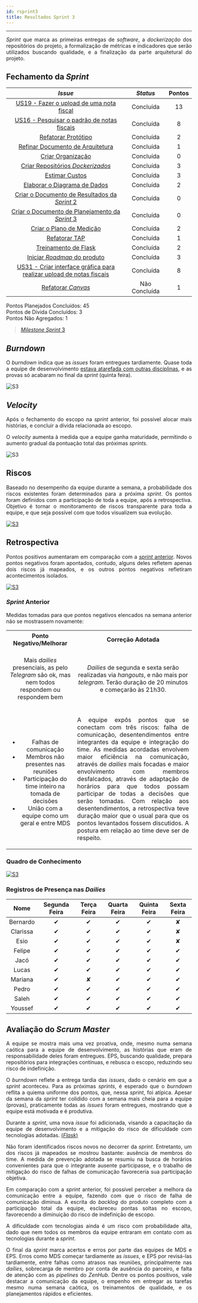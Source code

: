```yaml
---
id: rsprint3    
title: Resultados Sprint 3
---
```


***    

<p align="justify">
<i>Sprint</i> que marca as primeiras entregas de <i>software</i>, a <i>dockerização</i> dos repositórios do projeto, a formalização de métricas e indicadores que serão utilizados buscando qualidade, e a finalização da parte arquitetural do projeto.
</p>

## Fechamento da _Sprint_     


|     _Issue_      |     _Status_    |       Pontos       |
|:--------------:|:---------------:|:-------------:
|[US19 - Fazer o upload de uma nota fiscal ](https://github.com/fga-eps-mds/2018.2-Kalkuli/issues/46) |Concluída |13 |
|[US16 - Pesquisar o padrão de notas fiscais](https://github.com/fga-eps-mds/2018.2-Kalkuli/issues/49)|Concluída| 8|
|[Refatorar Protótipo](https://github.com/fga-eps-mds/2018.2-Kalkuli/issues/50) |Concluída | 2|
|[Refinar Documento de Arquitetura](https://github.com/fga-eps-mds/2018.2-Kalkuli/issues/51) |Concluída | 1|
|[Criar Organização](https://github.com/fga-eps-mds/2018.2-Kalkuli/issues/52) | Concluída |0|
|[Criar Repositórios _Dockerizados_](https://github.com/fga-eps-mds/2018.2-Kalkuli/issues/53)|Concluída | 3|
|[Estimar Custos](https://github.com/fga-eps-mds/2018.2-Kalkuli/issues/54)|Concluída | 3|
|[Elaborar o Diagrama de Dados](https://github.com/fga-eps-mds/2018.2-Kalkuli/issues/55)|Concluída | 2|
|[Criar o Documento de Resultados da _Sprint_ 2](https://github.com/fga-eps-mds/2018.2-Kalkuli/issues/56)|Concluída | 0 |
|[Criar o Documento de Planejamento da _Sprint_ 3](https://github.com/fga-eps-mds/2018.2-Kalkuli/issues/57)|Concluída | 0|  
|[Criar o Plano de Medição](https://github.com/fga-eps-mds/2018.2-Kalkuli/issues/58)|Concluída | 2|  
|[Refatorar TAP](https://github.com/fga-eps-mds/2018.2-Kalkuli/issues/59)|Concluída | 1|  
|[Treinamento de Flask](https://github.com/fga-eps-mds/2018.2-kalkuli/issues/64)|Concluída | 2 |
|[Iniciar _Roadmap_ do produto](https://github.com/fga-eps-mds/PDF2Knowledge/issues/8) |Concluída | 3 |
|[US31 - Criar interface gráfica para realizar upload de notas fiscais](https://github.com/fga-eps-mds/2018.2-Kalkuli/issues/48) |Concluída| 8 |    
|[Refatorar _Canvas_](https://github.com/fga-eps-mds/2018.2-Kalkuli/issues/60)| Não Concluída |1| 


Pontos Planejados Concluídos: 45     
Pontos de Dívida Concluídos:  3    
Pontos Não Agregados: 1   


> [_Milestone Sprint_ 3](https://github.com/fga-eps-mds/2018.2-Kalkuli/milestone/4?closed=1)


## _Burndown_    

<p align="justify">
O <i>burndown</i> indica que as <i>issues</i> foram entregues tardiamente. Quase toda a equipe de desenvolvimento <a href="https://github.com/fga-eps-mds/2018.2-Kalkuli/issues/29#issuecomment-417966373" title="Quadro de Provas de Integrantes da Equipe">estava atarefada com outras disciplinas</a>, e as provas só acabaram no final da <i>sprint</i> (quinta feira).</p> 

![S3](assets/burndown-S3.png "Burndown Sprint 3")

## _Velocity_     
<p align="justify">
Após o fechamento do escopo na <i>sprint</i> anterior, foi possível alocar mais histórias, e concluir a dívida relacionada ao escopo.</p>   
<p align="justify">
O <i>velocity</i> aumenta à medida que a equipe ganha maturidade, permitindo o aumento gradual da pontuação total das próximas <i>sprints</i>.</p>   

![S3](assets/velocity-S3.png "Burndown Sprint 3")

## Riscos    
<p align="justify">
Baseado no desempenho da equipe durante a semana, a probabilidade dos riscos existentes foram determinados para a próxima <i>sprint</i>. Os pontos foram definidos com a participação de toda a equipe, após a retrospectiva. Objetivo é tornar o monitoramento de riscos transparente para toda a equipe, e que seja possível com que todos visualizem sua evolução.
</p>  

[![S3](assets/BurndowndeRiscos-S3.png "Clique para ver em detalhes")](https://docs.google.com/spreadsheets/d/1PYjMMXbWRgKwY5oZH5ekg4VbqTYYfdJImHmxCLH62xI/edit#gid=0) 


## Retrospectiva
<p align="justify">
Pontos positivos aumentaram em comparação com a <a href="https://fga-eps-mds.github.io/2018.2-Kalkuli/docs/rsprint2#retrospectiva" title="Retrospectiva Sprint 2"><i>sprint</i> anterior</a>. Novos pontos negativos foram apontados, contudo, alguns deles refletem apenas dois riscos já mapeados, e os outros pontos negativos refletiram acontecimentos isolados.
</p>   

[![S3](assets/Retrospectiva-S3.png "Clique para ver em detalhes")](https://docs.google.com/spreadsheets/d/1SwrbhRVE0lLx0K-8wPtjzFHJ86G5oUCzknl2b8s2odg/edit#gid=185412717)   


### _Sprint_ Anterior

<p align="justify">
Medidas tomadas para que pontos negativos elencados na semana anterior não se mostrassem novamente:</p>

<style>
td {
    text-align: center; 
    vertical-align: middle;
}
</style>

<table>
  <tr align="center">
    <th>Ponto Negativo/Melhorar</th>
    <th>Correção Adotada</th>
  </tr>
  <tr align="left">
    <td></br>Mais <i>dailies</i> presenciais, as pelo <i>Telegram</i> são ok, mas nem todos respondem ou respondem bem </br></br></td>
    <td><i>Dailies</i> de segunda e sexta serão realizadas via <i>hangouts</i>, e não mais por <i>telegram</i>. Terão duração de 20 minutos e começarão às 21h30.</td>
  </tr>
  <tr align="left">
    <td>
    <ul></br>
     <li>Falhas de comunicação</li>
     <li>Membros não presentes nas reuniões</li>
     <li>Participação do time inteiro na tomada de decisões</li>
     <li>União com a equipe como um geral e entre MDS</li>
    </ul>
    </td>
    <td align='center'><p align="justify">A equipe expôs pontos que se conectam com três riscos: falha de comunicação, desentendimentos entre integrantes da equipe e integração do time. As medidas acordadas envolvem maior eficiência na comunicação, através de <i>dailies</i> mais focadas e maior envolvimento com membros desfalcados, através de adaptação de horários para que todos possam participar de todas a decisões que serão tomadas. Com relação aos desentendimentos, a retrospectiva teve duração maior que o usual para que os pontos levantados fossem discutidos. A postura em relação ao time deve ser de respeito.</p></td>
  </tr>
</table>
</p>


### Quadro de Conhecimento   

<p align="justify">
</p>

[![S3](assets/Conhecimento-S3.png "Clique para ver em detalhes")](https://docs.google.com/spreadsheets/d/19OGoemAfy_4nSFBbycD4kIoBFJwUjbXB7vxuQi8HLqY/edit#gid=584345149)


### Registros de Presença nas _Dailies_    

| Nome    |Segunda Feira      | Terça Feira      | Quarta Feira     | Quinta Feira      | Sexta Feira      |     
|:-----:  |:-----------------:|:----------------:|:----------------:|:-----------------:|:----------------:|
|Bernardo |         ✔         |         ✔        |         ✔        |         ✔         |         ✘        |
|Clarissa |         ✔         |         ✔        |         ✔        |         ✔         |         ✘        |
|Esio     |         ✔         |         ✔        |         ✔        |         ✔         |         ✘        |
|Felipe   |         ✔         |         ✔        |         ✔        |         ✔         |         ✔        |
|Jacó     |         ✔         |         ✔        |         ✔        |         ✔         |         ✔        |
|Lucas    |         ✔         |         ✔        |         ✔        |         ✔         |         ✔        |
|Mariana  |         ✔         |         ✘        |         ✔        |         ✔         |         ✔        |
|Pedro    |         ✔         |         ✔        |         ✔        |         ✔         |         ✔        |
|Saleh    |         ✔         |         ✔        |         ✔        |         ✔         |         ✔        |
|Youssef  |         ✔         |         ✔        |         ✔        |         ✔         |         ✔        |    


## Avaliação do _Scrum Master_     

<p align="justify">
A equipe se mostra mais uma vez proativa, onde, mesmo numa semana caótica para a equipe de desenvolvimento, as histórias que eram de responsabilidade deles foram entregues. EPS, buscando qualidade, prepara repositórios para integrações contínuas, e rebusca o escopo, reduzindo seu risco de indefinição.</p>  

<p align="justify">
O <i>burndown</i> reflete a entrega tardia das <i>issues</i>, dado o cenário em que a <i>sprint</i> aconteceu. Para as próximas <i>sprints</i>, é esperado que o <i>burndown</i> reflita a quiema uniforme dos pontos, que, nessa <i>sprint</i>, foi atípica. Apesar da semana da <i>sprint</i> ter colidido com a semana mais cheia para a equipe (provas), praticamente todas as <i>issues</i> foram entregues, mostrando que a equipe está motivada e é produtiva.</p> 

<p align="justify">
Durante a <i>sprint</i>, uma nova <i>issue</i> foi adicionada, visando a capacitação da equipe de desenvolvimento e a mitigação do risco de dificuldade com tecnologias adotadas. <a href="https://github.com/fga-eps-mds/2018.2-Kalkuli/issues/64" title="Realizar treinamento de Flask">(<i>Flask</i>)</a>  
</p> 

<p align="justify">
Não foram identificados riscos novos no decorrer da <i>sprint</i>.
Entretanto, um dos riscos já mapeados se mostrou bastante: ausência de membros do time. A medida de prevenção adotada se resumiu na busca de horários convenientes para que o integrante ausente participasse, e o trabalho de mitigação do risco de falhas de comunicação favoreceria sua participação objetiva.</p> 

<p align="justify">
Em comparação com a <i>sprint</i> anterior, foi possível perceber a melhora da comunicação entre a equipe, fazendo com que o risco de falha de comunicação diminua. A escrita do <i>backlog</i> do produto completo com a participação total da equipe, esclareceu pontas soltas no escopo, favorecendo a diminuição do risco de indefinição de escopo.</p>

<p align="justify">
A dificuldade com tecnologias ainda é um risco com probabilidade alta, dado que nem todos os membros da equipe entraram em contato com as tecnologias durante a <i>sprint</i>.
</p> 

<p align="justify">
O final da <i>sprint</i> marca acertos e erros por parte das equipes de MDS e EPS. Erros como MDS começar tardiamente as <i>issues</i>, e EPS por revisá-las tardiamente, entre falhas como atrasos nas reuniões, principalmente nas <i>dailies</i>, sobrecarga de membro por conta de ausência do parceiro, e falta de atenção com as <i>pipelines</i> do <i>ZenHub</i>. Dentre os pontos positivos, vale destacar a comunicação da equipe, o empenho em entregar as tarefas mesmo numa semana caótica, os treinamentos de qualidade, e os planejamentos rápidos e eficientes.
</p> 
